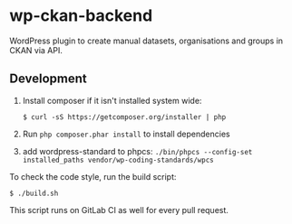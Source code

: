 # wp-ckan-backend

WordPress plugin to create manual datasets, organisations and groups in CKAN via API.

## Development

1. Install composer if it isn't installed system wide:
    ```
   $ curl -sS https://getcomposer.org/installer | php
   ```

1. Run `php composer.phar install` to install dependencies

1. add wordpress-standard to phpcs: `./bin/phpcs --config-set installed_paths vendor/wp-coding-standards/wpcs`


To check the code style, run the build script:

```
$ ./build.sh
```

This script runs on GitLab CI as well for every pull request.

